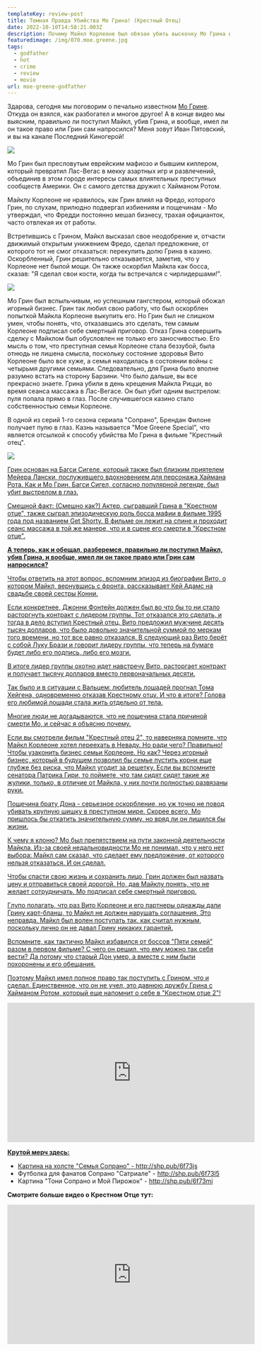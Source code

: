 ```yaml
---
templateKey: review-post
title: Темная Правда Убийства Мо Грина! (Крестный Отец)
date: 2022-10-10T14:58:21.003Z
description: Почему Майкл Корлеоне был обязан убить выскочку Мо Грина в Крестный Отец?
featuredimage: /img/070.moe.greene.jpg
tags:
  - godfather
  - hot
  - crime
  - review
  - movie
url: moe-greene-godfather
---
```

Здарова, сегодня мы поговорим о печально известном [Мо Грине](https://youtu.be/2Y1EflSt2v0). Откуда он взялся, как разбогател и многое другое! А в конце видео мы выясним, правильно ли поступил Майкл, убив Грина, и вообще, имел ли он такое право или Грин сам напросился? Меня зовут Иван Пятовский, и вы на канале Последний Киногерой!

![](/img/070.moe.greene.jpg)

Мо Грин был пресловутым еврейским мафиозо и бывшим киллером, который превратил Лас-Вегас в мекку азартных игр и развлечений, объединив в этом городе интересы самых влиятельных преступных сообществ Америки. Он с самого детства дружил с Хайманом Ротом.

Майклу Корлеоне не нравилось, как Грин влиял на Фредо, которого Грин, по слухам, прилюдно подвергал избиениям и пощечинам - Мо утверждал, что Фредди постоянно мешал бизнесу, трахая официанток, часто отвлекая их от работы.

Встретившись с Грином, Майкл высказал свое неодобрение и, отчасти движимый открытым унижением Фредо, сделал предложение, от которого тот не смог отказаться: перекупить долю Грина в казино. Оскорбленный, Грин решительно отказывается, заметив, что у Корлеоне нет былой мощи. Он также оскорбил Майкла как босса, сказав: "Я сделал свои кости, когда ты встречался с чирлидершами!".

![](/img/09.jpg)

Мо Грин был вспыльчивым, но успешным гангстером, который обожал игорный бизнес. Грин так любил свою работу, что был оскорблен попыткой Майкла Корлеоне выкупить его. Но Грин был не слишком умен, чтобы понять, что, отказавшись это сделать, тем самым Корлеоне подписал себе смертный приговор. Отказ Грина совершить сделку с Майклом был обусловлен не только его заносчивостью. Его мысль о том, что преступная семья Корлеоне стала беззубой, была отнюдь не лишена смысла, поскольку состояние здоровья Вито Корлеоне было все хуже, а семья находилась в состоянии войны с четырьмя другими семьями. Следовательно, для Грина было вполне разумно встать на сторону Барзини.
Что было дальше, вы все прекрасно знаете. Грина убили в день крещения Майкла Рицци, во время сеанса массажа в Лас-Вегасе. Он был убит одним выстрелом: пуля попала прямо в глаз. После случившегося казино стало собственностью семьи Корлеоне.

В одной из серий 1-го сезона сериала "Сопрано", Брендан Филоне получает пулю в глаз. Казнь называется "Moe Greene Special", что является отсылкой к способу убийства Мо Грина в фильме "Крестный отец".

<a href="https://www.youtube.com/channel/UC_YZJoxVlFb5ALSG9Okdmkg?sub_confirmation=1" target="_blank" rel="noreferrer">

![](/img/main.png)

Грин основан на Багси Сигеле, который также был близким приятелем Мейера Лански, послужившего вдохновением для персонажа Хаймана Рота. Как и Мо Грин, Багси Сигел, согласно популярной легенде, был убит выстрелом в глаз.

Смешной факт: (Смешно как?) Актер, сыгравший Грина в "Крестном отце", также сыграл эпизодическую роль босса мафии в фильме 1995 года под названием Get Shorty. В фильме он лежит на спине и проходит сеанс массажа в той же манере, что и в сцене его смерти в "Крестном отце".

**А теперь, как и обещал, разберемся, правильно ли поступил Майкл, убив Грина, и вообще, имел ли он такое право или Грин сам напросился?**

Чтобы ответить на этот вопрос, вспомним эпизод из биографии Вито, о котором Майкл, вернувшись с фронта, рассказывает Кей Адамс на свадьбе своей сестры Конни.

Если конкретнее, Джонни Фонтейн должен был во что бы то ни стало расторгнуть контракт с лидером группы. Тот отказался это сделать, и тогда в дело вступил Крестный отец. Вито предложил мужчине десять тысяч долларов, что было довольно значительной суммой по меркам того времени, но тот все равно отказался. В следующий раз Вито берёт с собой Луку Брази и говорит лидеру группы, что теперь на бумаге будет либо его подпись, либо его мозги.

В итоге лидер группы охотно идет навстречу Вито, расторгает контракт и получает тысячу долларов вместо первоначальных десяти.

Так было и в ситуации с Вальцем: любитель лошадей прогнал Тома Хейгена, одновременно отказав Крестному отцу. И что в итоге? Голова его любимой лошади стала жить отдельно от тела.

Многие люди не догадываются, что не пощечина стала причиной смерти Мо, и сейчас я объясню почему.

Если вы смотрели фильм "Крестный отец 2", то наверняка помните, что Майкл Корлеоне хотел переехать в Неваду. Но ради чего? Правильно! Чтобы узаконить бизнес семьи Корлеоне. Но как? Через игорный бизнес, который в будущем позволил бы семье пустить корни еще глубже без риска, что Майкл угодит за решетку. Если вы вспомните сенатора Патрика Гири, то поймете, что там сидят сидят такие же жулики, только, в отличие от Майкла, у них почти полностью развязаны руки.

Пощечина брату Дона - серьезное оскорбление, но уж точно не повод убивать крупную шишку в преступном мире. Скорее всего, Мо пришлось бы откатить значительную сумму, но вряд ли он лишился бы жизни.

К чему я клоню? Мо был препятствием на пути законной деятельности Майкла. Из-за своей недальновидности Мо не понимал, что у него нет выбора: Майкл сам сказал, что сделает ему предложение, от которого нельзя отказаться. И он сделал.

Чтобы спасти свою жизнь и сохранить лицо, Грин должен был назвать цену и отправиться своей дорогой. Но, дав Майклу понять, что не желает сотрудничать, Мо подписал себе смертный приговор.

Глупо полагать, что раз Вито Корлеоне и его партнеры однажды дали Грину карт-бланш, то Майкл не должен нарушать соглашения. Это неправда. Майкл был волен поступать так, как считал нужным, поскольку лично он не давал Грину никаких гарантий.

Вспомните, как тактично Майкл избавился от боссов "Пяти семей" разом в первом фильме? С чего он решил, что ему можно так себя вести? Да потому что старый Дон умер, а вместе с ним были похоронены и его обещания.

Поэтому Майкл имел полное право так поступить с Грином, что и сделал. Единственное, что он не учел, это давнюю дружбу Грина с Хайманом Ротом, который еще напомнит о себе в "Крестном отце 2"!

<div class="video-container"><iframe width="560" height="315" src="https://www.youtube.com/embed/2Y1EflSt2v0" title="YouTube video player" frameborder="0" allow="accelerometer; autoplay; clipboard-write; encrypted-media; gyroscope; picture-in-picture" allowfullscreen></iframe></div>

**Крутой мерч здесь:**

* Картина на холсте "Семья Сопрано" - http://shp.pub/6f73js
* Футболка для фанатов Сопрано "Сатриале" - http://shp.pub/6f73l5
* Картина "Тони Сопрано и Мой Пирожок" - http://shp.pub/6f73mi

**С﻿мотрите больше видео о Крестном Отце тут:**

<div class="video-container"><iframe width="560" height="315" src="https://www.youtube.com/embed/videoseries?list=PLaRY53KtbvWyCgmuVXlYzWM15MxyJRArv" title="YouTube video player" frameborder="0" allow="accelerometer; autoplay; clipboard-write; encrypted-media; gyroscope; picture-in-picture" allowfullscreen></iframe></div>